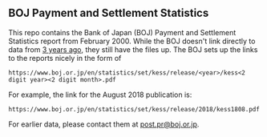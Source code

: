 ## BOJ Payment and Settlement Statistics

This repo contains the Bank of Japan (BOJ) Payment and Settlement Statistics report from February 2000. While the BOJ doesn't link directly to data from [3 years ago](https://www.boj.or.jp/en/statistics/outline/notice_2018/not181031b.htm/), they still have the files up. The BOJ sets up the links to the reports nicely in the form of

    https://www.boj.or.jp/en/statistics/set/kess/release/<year>/kess<2 digit year><2 digit month>.pdf

For example, the link for the August 2018 publication is:

    https://www.boj.or.jp/en/statistics/set/kess/release/2018/kess1808.pdf

For earlier data, please contact them at post.pr@boj.or.jp.
